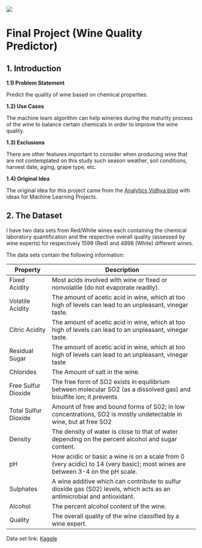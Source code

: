![](http://www.forkscorksandkegs.com/wp-content/uploads/2012/06/Banner-Vineyard-927x282.png)
# Final Project (Wine Quality Predictor)

## 1. Introduction

**1.1) Problem Statement**

Predict the quality of wine based on chemical properties.

**1.2) Use Cases**

The machine learn algorithm can help wineries during the maturity process of the wine to balance certain chemicals in order to improve the wine quality. 

**1.3) Exclusions** 

There are other features important to consider when producing wine that are not contemplated on this study such season weather, soil conditions, harvest date, aging, grape type, etc. 

**1.4) Original Idea**

The original idea for this project came from the [Analytics Vidhya blog](https://www.analyticsvidhya.com/blog/2018/05/24-ultimate-data-science-projects-to-boost-your-knowledge-and-skills/) with ideas for Machine Learning Projects.

## 2. The Dataset

I have two data sets from Red/White wines each containing the chemical laboratory quantification and the respective overall quality (assessed by wine experts) for respectively 1599 (Red) and 4898 (White) different wines.

The data sets contain the following information:

|Property|Description|
|--|--|
|Fixed Acidity |Most acids involved with wine or fixed or nonvolatile (do not evaporate readily).|
|Volatile Acidity|The amount of acetic acid in wine, which at too high of levels can lead to an unpleasant, vinegar taste.
|Citric Acidity|The amount of acetic acid in wine, which at too high of levels can lead to an unpleasant, vinegar taste.
|Residual Sugar|The amount of acetic acid in wine, which at too high of levels can lead to an unpleasant, vinegar taste
|Chlorides|The Amount of salt in the wine.
|Free Sulfur Dioxide|The free form of SO2 exists in equilibrium between molecular SO2 (as a dissolved gas) and bisulfite ion; it prevents |microbial growth and the oxidation of wine.
|Total Sulfur Dioxide|Amount of free and bound forms of S02; in low concentrations, SO2 is mostly undetectable in wine, but at free SO2 |concentrations over 50 ppm, SO2 becomes evident in the nose and taste of wine.
|Density|The density of water is close to that of water depending on the percent alcohol and sugar content.
|pH|How acidic or basic a wine is on a scale from 0 (very acidic) to 14 (very basic); most wines are between 3-4 on the pH scale.
|Sulphates|A wine additive which can contribute to sulfur dioxide gas (S02) levels, which acts as an antimicrobial and antioxidant.
|Alcohol|The percent alcohol content of the wine.
|Quality|The overall quality of the wine classified by a wine expert.

Data set link: [Kaggle](https://www.kaggle.com/uciml/red-wine-quality-cortez-et-al-2009)


